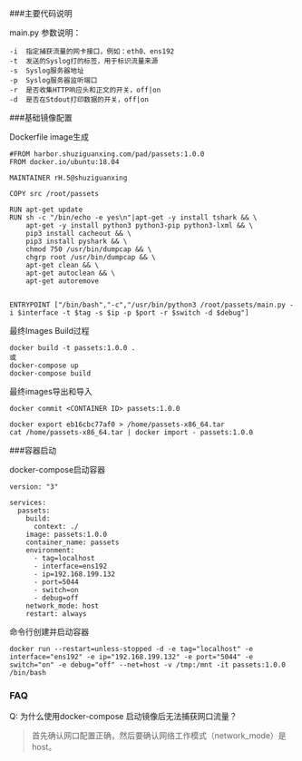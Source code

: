###主要代码说明

main.py 参数说明：

```
-i  指定捕获流量的网卡接口，例如：eth0、ens192
-t  发送的Syslog打的标签，用于标识流量来源
-s  Syslog服务器地址
-p  Syslog服务器监听端口
-r  是否收集HTTP响应头和正文的开关，off|on
-d  是否在Stdout打印数据的开关，off|on
```

###基础镜像配置

Dockerfile image生成

```
#FROM harbor.shuziguanxing.com/pad/passets:1.0.0
FROM docker.io/ubuntu:18.04

MAINTAINER rH.5@shuziguanxing

COPY src /root/passets

RUN apt-get update 
RUN sh -c "/bin/echo -e yes\n"|apt-get -y install tshark && \
	apt-get -y install python3 python3-pip python3-lxml && \
	pip3 install cacheout && \
	pip3 install pyshark && \
	chmod 750 /usr/bin/dumpcap && \
	chgrp root /usr/bin/dumpcap && \
	apt-get clean && \
	apt-get autoclean && \
	apt-get autoremove


ENTRYPOINT ["/bin/bash","-c","/usr/bin/python3 /root/passets/main.py -i $interface -t $tag -s $ip -p $port -r $switch -d $debug"]
```

最终Images Build过程

```
docker build -t passets:1.0.0 .
或
docker-compose up
docker-compose build
```

最终images导出和导入

```
docker commit <CONTAINER ID> passets:1.0.0

docker export eb16cbc77af0 > /home/passets-x86_64.tar
cat /home/passets-x86_64.tar | docker import - passets:1.0.0
```

###容器启动

docker-compose启动容器

```
version: "3"

services:
  passets:
    build:
      context: ./
    image: passets:1.0.0
    container_name: passets
    environment:
      - tag=localhost
      - interface=ens192
      - ip=192.168.199.132
      - port=5044
      - switch=on
      - debug=off
    network_mode: host
    restart: always
```

命令行创建并启动容器

```
docker run --restart=unless-stopped -d -e tag="localhost" -e interface="ens192" -e ip="192.168.199.132" -e port="5044" -e switch="on" -e debug="off" --net=host -v /tmp:/mnt -it passets:1.0.0 /bin/bash
```

### FAQ

Q: 为什么使用docker-compose 启动镜像后无法捕获网口流量？

> 首先确认网口配置正确，然后要确认网络工作模式（network_mode）是host。
